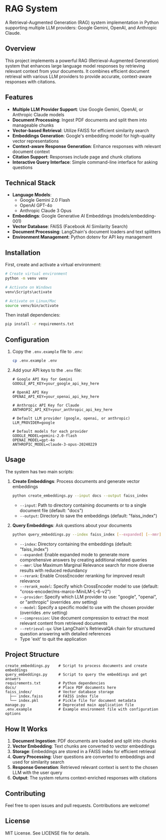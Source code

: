 # RAG System

A Retrieval-Augmented Generation (RAG) system implementation in Python supporting multiple LLM providers: Google Gemini, OpenAI, and Anthropic Claude.

## Overview

This project implements a powerful RAG (Retrieval-Augmented Generation) system that enhances large language model responses by retrieving relevant context from your documents. It combines efficient document retrieval with various LLM providers to provide accurate, context-aware responses with citations.

## Features

- **Multiple LLM Provider Support**: Use Google Gemini, OpenAI, or Anthropic Claude models
- **Document Processing**: Ingest PDF documents and split them into manageable chunks
- **Vector-based Retrieval**: Utilize FAISS for efficient similarity search
- **Embeddings Generation**: Google's embedding model for high-quality vector representations
- **Context-aware Response Generation**: Enhance responses with relevant document context
- **Citation Support**: Responses include page and chunk citations
- **Interactive Query Interface**: Simple command-line interface for asking questions

## Technical Stack

- **Language Models**:
  - Google Gemini 2.0 Flash
  - OpenAI GPT-4o
  - Anthropic Claude 3 Opus
- **Embeddings**: Google Generative AI Embeddings (models/embedding-001)
- **Vector Database**: FAISS (Facebook AI Similarity Search)
- **Document Processing**: LangChain's document loaders and text splitters
- **Environment Management**: Python dotenv for API key management

## Installation

First, create and activate a virtual environment:

```bash
# Create virtual environment
python -m venv venv

# Activate on Windows
venv\Scripts\activate

# Activate on Linux/Mac
source venv/bin/activate
```

Then install dependencies:

```bash
pip install -r requirements.txt
```

## Configuration

1. Copy the `.env.example` file to `.env`:

   ```bash
   cp .env.example .env
   ```

2. Add your API keys to the `.env` file:

   ```
   # Google API Key for Gemini
   GOOGLE_API_KEY=your_google_api_key_here

   # OpenAI API Key
   OPENAI_API_KEY=your_openai_api_key_here

   # Anthropic API Key for Claude
   ANTHROPIC_API_KEY=your_anthropic_api_key_here

   # Default LLM provider (google, openai, or anthropic)
   LLM_PROVIDER=google

   # Default models for each provider
   GOOGLE_MODEL=gemini-2.0-flash
   OPENAI_MODEL=gpt-4o
   ANTHROPIC_MODEL=claude-3-opus-20240229
   ```

## Usage

The system has two main scripts:

1. **Create Embeddings**: Process documents and generate vector embeddings

   ```bash
   python create_embeddings.py --input docs --output faiss_index
   ```

   - `--input`: Path to directory containing documents or to a single document file (default: "docs")
   - `--output`: Directory to save the embeddings (default: "faiss_index")

2. **Query Embeddings**: Ask questions about your documents
   ```bash
   python query_embeddings.py --index faiss_index [--expanded] [--mmr] [--rerank] [--rerank_model MODEL_NAME] [--provider PROVIDER] [--model MODEL_NAME] [--compression] [--retrieval-qa]
   ```
   - `--index`: Directory containing the embeddings (default: "faiss_index")
   - `--expanded`: Enable expanded mode to generate more comprehensive answers by creating additional related queries
   - `--mmr`: Use Maximum Marginal Relevance search for more diverse results with reduced redundancy
   - `--rerank`: Enable CrossEncoder reranking for improved result relevance
   - `--rerank_model`: Specify which CrossEncoder model to use (default: "cross-encoder/ms-marco-MiniLM-L-6-v2")
   - `--provider`: Specify which LLM provider to use: "google", "openai", or "anthropic" (overrides .env setting)
   - `--model`: Specify a specific model to use with the chosen provider (overrides .env setting)
   - `--compression`: Use document compression to extract the most relevant content from retrieved documents
   - `--retrieval-qa`: Use LangChain's RetrievalQA chain for structured question answering with detailed references
   - Type 'exit' to quit the application

## Project Structure

```
create_embeddings.py    # Script to process documents and create embeddings
query_embeddings.py     # Script to query the embeddings and get answers
requirements.txt        # Python dependencies
docs/                   # Place PDF documents here
faiss_index/            # Vector database storage
  ├── index.faiss       # FAISS index file
  └── index.pkl         # Pickle file for document metadata
manage.py               # Deprecated main application file
.env.example            # Example environment file with configuration options
```

## How It Works

1. **Document Ingestion**: PDF documents are loaded and split into chunks
2. **Vector Embedding**: Text chunks are converted to vector embeddings
3. **Storage**: Embeddings are stored in a FAISS index for efficient retrieval
4. **Query Processing**: User questions are converted to embeddings and used for similarity search
5. **Response Generation**: Retrieved relevant context is sent to the chosen LLM with the user query
6. **Output**: The system returns context-enriched responses with citations

## Contributing

Feel free to open issues and pull requests. Contributions are welcome!

## License

MIT License. See LICENSE file for details.
